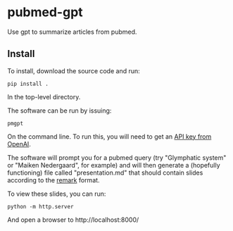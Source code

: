 # pubmed-gpt

Use gpt to summarize articles from pubmed.


## Install

To install, download the source code and run:

    pip install .

In the top-level directory.

The software can be run by issuing:

    pmgpt

On the command line. To run this, you will need to get an [API key from OpenAI](https://platform.openai.com/account/api-keys).

The software will prompt you for a pubmed query (try "Glymphatic system" or
"Maiken Nedergaard", for example) and will then generate a (hopefully functioning) file
called "presentation.md" that should contain slides according to the
[remark](https://github.com/gnab/remark) format.

To view these slides, you can run:

    python -m http.server

And open a browser to http://localhost:8000/